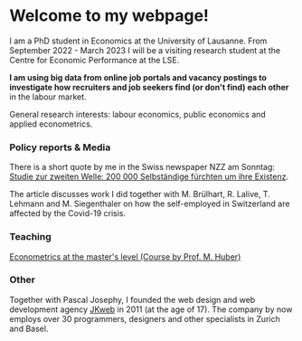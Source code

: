 # Welcome to my webpage!

I am a PhD student in Economics at the University of Lausanne.
From September 2022 - March 2023 I will be a visiting research student at the Centre for Economic Performance at the LSE.

**I am using big data from online job portals and vacancy postings to investigate how recruiters and job seekers find (or don't find) each other** in the labour market.

General research interests: labour economics, public economics and applied econometrics. 

### Policy reports & Media

There is a short quote by me in the Swiss newspaper NZZ am Sonntag: [Studie zur zweiten Welle: 200 000 Selbständige fürchten um ihre Existenz](https://nzzas.nzz.ch/wirtschaft/zweite-welle-viele-selbstaendige-fuerchten-um-ihre-existenz-ld.1589295). 

The article discusses work I did together with M. Brülhart, R. Lalive, T. Lehmann and M. Siegenthaler on how the self-employed in Switzerland are affected by the Covid-19 crisis. 

### Teaching

[Econometrics at the master's level (Course by Prof. M. Huber)](https://hecnet.unil.ch/hec/syllabus/descriptif/2551?dyn_lang=en)

### Other

Together with Pascal Josephy, I founded the web design and web development agency [JKweb](https://jkweb.ch/) in 2011 (at the age of 17). The company by now employs over 30 programmers, designers and other specialists in Zurich and Basel.

